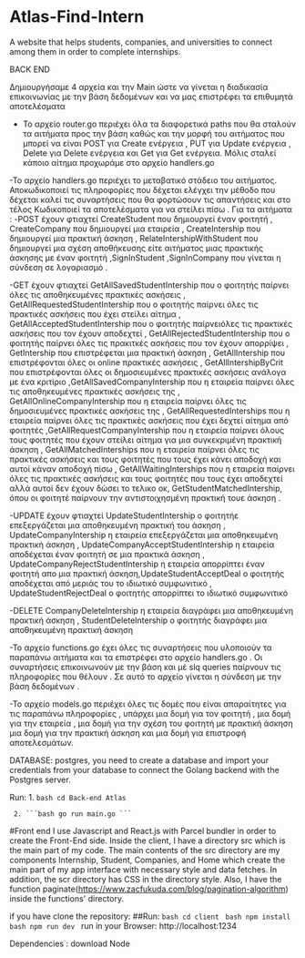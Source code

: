 # Atlas-Find-Intern
A website that helps students, companies, and universities to connect among them in order to complete internships.


BACK END 

Δημιουργήσαμε 4 αρχεία και την Main ώστε να γίνεται η διαδικασία επικοινωνίας με την βάση δεδομένων και να μας επιστρέφει τα επιθυμητά αποτελέσματα

- Το αρχείο router.go περιέχει όλα τα διαφορετικά paths που θα σταλούν τα αιτήματα προς την βάση καθώς και την μορφή του αιτήματος που μπορεί να είναι
POST για Create ενέργεια , PUT για Update ενέργεια , Delete για Delete ενέργεια και Get για Get ενέργεια. Μόλις σταλεί κάποιο αίτημα προχωράμε στο αρχείο
handlers.go

-Το αρχείο handlers.go περιέχει το μεταβατικό στάδειο του αιτήματος. Αποκωδικοποιεί τις πληροφορίες που δέχεται ελέγχει την μέθοδο που δέχεται καλεί τις συναρτήσεις
που θα φορτώσουν τις απαντήσεις και στο τέλος Κωδικοποιεί τα αποτελέσματα για να στείλει πίσω . Για τα αιτήματα :
-POST έχουν φτιαχτεί CreateStudent που δημιουργεί έναν φοιτητή , CreateCompany που δημιουργεί μια εταιρεία , CreateIntership που δημιουργεί μια πρακτική άσκηση ,
RelateIntershipWithStudent που δημιουργεί μια σχέση αποθήκευσης είτε αιτήματος μιας πρακτικής άσκησης με έναν φοιτητή ,SignInStudent ,SignInCompany που
γίνεται η σύνδεση σε λογαριασμό .

-GET έχουν φτιαχτεί GetAllSavedStudentIntership που ο φοιτητής παίρνει όλες τις αποθηκευμένες πρακτικές ασκήσεις , GetAllRequestedStudentIntership που ο φοιτητής 
παίρνει όλες τις πρακτικές ασκήσεις που έχει στείλει αίτημα , GetAllAcceptedStudentIntership που ο φοιτητής παίρνειόλες τις πρακτικές ασκήσεις που τον έχουν
αποδεχτεί , GetAllRejectedStudentIntership που ο φοιτητής παίρνει όλες τις πρακιτκές ασκήσεις που τον έχουν απορρίψει , GetIntership που επιστρέφεται μια πρακτική
άσκηση , GetAllIntership που επιστρέφονται όλες οι online πρακτικές ασκήσεις , GetAllIntershipByCrit που επιστρέφονται όλες οι δημοσιευμένες πρακτικές ασκήσεις 
ανάλογα με ένα κριτίριο ,GetAllSavedCompanyIntership που η εταιρεία παίρνει όλες τις αποθηκευμένες πρακτικές ασκήσεις της , GetAllOnlineCompanyIntership που η 
εταιρεία παίρνει όλες τις δημοσιευμένες πρακτικές ασκήσεις της , GetAllRequestedInterships που η εταιρεία παίρνει όλες τις πρακτικές ασκήσεις που έχει δεχτεί αίτημα
από φοιτητές ,GetAllRequestCompanyIntership που η εταιρεία παίρνει όλους τους φοιτητές που έχουν στείλει αίτημα για μια συγκεκριμένη πρακτική άσκηση ,
GetAllMatchedInterships που η εταιρεία παίρνει όλες τις πρακτικές ασκήσεις και τους φοιτητές που τους έχει κάνει αποδοχή και αυτοί κάναν αποδοχή πίσω ,
GetAllWaitingInterships που η εταιρεία παίρνει όλες τις πρακτικές ασκήσεις και τους φοιτητές που τους έχει αποδεχτεί αλλά αυτοί δεν έχουν δώσει το τελικο οκ,
GetStudentMatchedIntership, όπου οι φοιτητέ παίρνουν την αντιστοιχησμένη πρακτική τουε άσκηση .

-UPDATE έχουν φτιαχτεί  UpdateStudentIntership ο φοιτητήε επεξεργάζεται μια αποθηκευμένη πρακτική του άσκηση , UpdateCompanyIntership η εταιρεία επεξεργάζεται μια
αποθηκευμένη πρακτική άσκηση , UpdateCompanyAcceptStudentIntership η εταιρεία αποδέχεται έναν φοιτητή σε μια πρακτικά άσκηση , UpdateCompanyRejectStudentIntership
η εταιρεία απορρίπτει έναν φοιτητή απο μια πρακτική άσκηση,UpdateStudentAcceptDeal ο φοιτητής αποδέχεται από μεριάς του το ιδιωτικό συμφωνιτικό ,
UpdateStudentRejectDeal ο φοιτητής απορρίπτει το ιδιωτικό συμφωνιτικό 

-DELETE CompanyDeleteIntership η εταιρεία διαγράφει μια αποθηκευμένη πρακτική άσκηση , StudentDeleteIntership ο φοιτητής διαγράφει μια αποθηκευμένη πρακτική άσκηση

-Το αρχείο functions.go έχει όλες τις συναρτήσεις που υλοποιούν τα παραπάνω αιτήματα και τα επιστρέφει στο αρχείο handlers.go . Οι συναρτήσεις επικοινωνούν με την βάση
και μέ slq queries παίρνουν τις πληροφορίες που θέλουν . Σε αυτό το αρχείο γίνεται η σύνδεση με την βάση δεδομένων . 

-Το αρχείο models.go περιέχει όλες τις δομές που είναι απαραίτητες για τις παραπάνω πληροφορίες , υπάρχει μια δομή για τον φοιτητή , μια δομή για  την εταιρεία , 
μια δομή
για την σχέση του φοιτητή με πρακτική άσκηση μια δομή για την πρακτική άσκηση και μια δομή για επιστροφή αποτελεσμάτων. 

DATABASE: postgres, you need to create a database and import your credentials from your database to connect the Golang backend with the Postgres server.

Run:
     1. ```bash cd Back-end Atlas ```

     2. ```bash go run main.go ```


#Front end
I use Javascript and React.js with Parcel bundler in order to create the Front-End side. Inside the client, I have a directory src which is the main part of my code. The main contents of the src directory are my components Internship, Student, Companies, and Home which create the main part of my app interface with necessary style and data fetches. In addition, the scr directory has CSS in the directory style. Also, I have the function paginate(https://www.zacfukuda.com/blog/pagination-algorithm) inside the functions' directory.

if you have clone the repository: ##Run:
```bash cd client ```
```bash npm install ```
```bash npm run dev ```
run in your Browser: http://localhost:1234

Dependencies : download Node
